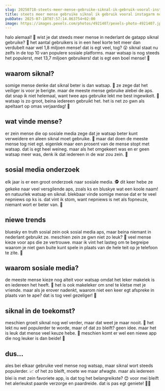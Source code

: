 ```yaml
---
slug: 20250718-steets-meer-mense-gebruike-siknal-ik-gebruik-vooral-instagarm-nog
title: steets meer mense gebruike siknal ik gebruik vooral instagarm nog
pubDate: 2025-07-18T07:57:14.063754+02:00
image: https://images.pexels.com/photos/4921407/pexels-photo-4921407.jpeg?auto=compress&cs=tinysrgb&dpr=2&h=650&w=940
---
```

halo alemaal! 🌟 wist je dat steeds meer mense in nederlant de gatapp siknal gebruike? 🤯 het aantal gebruikers is in een heel korte teit meer dan verdubelt naar wel 1,8 miljoen mense! dat is egt veel, tog? 😮 siknal staat nu zelfs in de top 10 van populere sosiale platforms. maar watsap is nog steeds het populerst, met 13,7 miljoen gebruikers! dat is egt een boel mense! 📱

## waarom siknal?
somige mense denke dat siknal beter is dan watsap. 🤔 ze zege dat het veiliger is voor je berigte. maar de meeste mense gebruike alebei de aps. dat snap ik niet helemaal, want twee aps gebruike lekt me best ingewikelt. 🙈 watsap is zo groot, beina iedereen gebruikt het. het is net zo gwn als apeltaart op omas verjaardag! 🍏

## wat vinde mense?
er zein mense die op sosiale media zege dat je watsap beter kunt verweidere en aleen siknal moet gebruike. 🚮 maar dat doen de meeste mense tog niet egt. eigenlek maar een prosent van de mense stopt met watsap. dat is egt heel weineg. maar als het omgekeert was en er geen watsap meer was, denk ik dat iedereen in de war zou zein. 🤷

## sosial media onderzoek
elk jaar is er een groot onderzoek naar sosiale media. 🕵 dit keer hebe ze gekeke naar veel versgilende aps, zoals ks en bluskye wat een koole naam! en natuurlek watsap en siknal. blekbaar vinde somige mense dat er te veel nepniews op ks is. dat vint ik stom, want nepniews is net als fopneuze, niemant wort er beter van. 🤥

## niewe trends
bluesky en truth sosial zein ook sosial media aps, maar beina niemant in nederlant gebruikt ze. meschien zein ze gwn niet zo leuk? 🤷 veel mense kieze voor aps die ze vertrouwe. maar ik vint het lasteg om te begreipe waarom je niet gwn buite kunt spele in plaats van de hele teit op je telefoon te zite. 🤗

## waarom sosiale media?
de meeste mense kieze nog alteit voor watsap omdat het leker makelek is en iedereen het heeft. 📱 het is ook makeleker om snel te kletse met je vriende. maar als je erover nadenkt, waarom niet een keer egt afspreke in plaats van te ape? dat is tog veel gezeliger! 🥳

## siknal in de toekomst?
meschien groeit siknal nog wel verder, maar dat weet je maar nooit. 🥳 het lekt nu wel populerder te worde, maar of dat zo bleift? geen idee. maar het is leuk dat mense veel keuze hebe. 🎉 meschien komt er wel een niewe app die nog leuker is dan beide! 🤗

## dus...
ales bei elkaar gebruike veel mense nog watsap, maar siknal wort steeds populerder. 📈 of het zo bleift, moete we maar afwagte. maar als iedereen blei is met zein favoriete app, is dat tog het belangreikste? 😊 voor mei bleift het alerleukst paarde verzorge en paardreide. dat is pas egt geniete! 🐴💖
